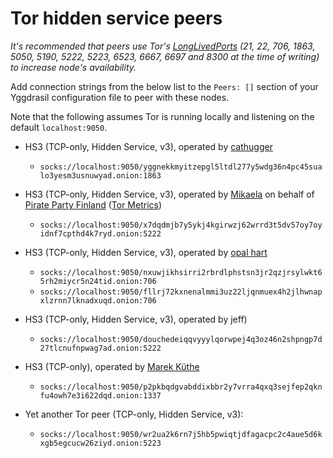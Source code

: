 # Tor hidden service peers

*It's recommended that peers use Tor's [LongLivedPorts] (21, 22, 706,
1863, 5050, 5190, 5222, 5223, 6523, 6667, 6697 and 8300 at the time of
writing) to increase node's availability.*

[LongLivedPorts]:https://2019.www.torproject.org/docs/tor-manual.html.en#LongLivedPorts

Add connection strings from the below list to the `Peers: []` section of your
Yggdrasil configuration file to peer with these nodes.

Note that the following assumes Tor is running locally and listening on the default `localhost:9050`.


* HS3 (TCP-only, Hidden Service, v3), operated by [cathugger](http://cathug2kyi4ilneggumrenayhuhsvrgn6qv2y47bgeet42iivkpynqad.onion/contact.html)
  * `socks://localhost:9050/yggnekkmyitzepgl5ltdl277y5wdg36n4pc45sualo3yesm3usnuwyad.onion:1863`

* HS3 (TCP-only, Hidden Service, v3), operated by [Mikaela](https://mikaela.info/) on behalf of [Pirate Party Finland](https://piraattipuolue.fi/en) ([Tor Metrics](https://metrics.torproject.org/rs.html#details/796338999A7E34CA4C0F2C6092618C82C0D335D9))
  * `socks://localhost:9050/x7dqdmjb7y5ykj4kgirwzj62wrrd3t5dv57oy7oyidnf7cpthd4k7ryd.onion:5222`

* HS3 (TCP-only, Hidden Service, v3), operated by [opal hart](http://opalwxdqzyuwo2vbipp3facjuuztfjwauai7fghh2ggbcl7enuvfg6yd.onion/contact.xht)
  *  `socks://localhost:9050/nxuwjikhsirri2rbrdlphstsn3jr2qzjrsylwkt65rh2miycr5n24tid.onion:706`
  *  `socks://localhost:9050/fllrj72kxnenalmmi3uz22ljqnmuex4h2jlhwnapxlzrnn7lknadxuqd.onion:706`

* HS3 (TCP-only, Hidden Service, v3), operated by jeff)
  * `socks://localhost:9050/douchedeiqqvyyylqorwpej4q3oz46n2shpngp7d27tlcnufnpwag7ad.onion:5222`
  
* HS3 (TCP-only), operated by [Marek Küthe](https://mk16.de/)
  * `socks://localhost:9050/p2pkbqdgvabddixbbr2y7vrra4qxq3sejfep2qknfu4owh7e3i622dqd.onion:1337`

* Yet another Tor peer (TCP-only, Hidden Service, v3):
  * `socks://localhost:9050/wr2ua2k6rn7j5hb5pwiqtjdfagacpc2c4aue5d6kxgb5egcucw26ziyd.onion:5223`
